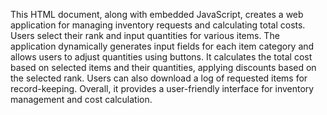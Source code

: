 
This HTML document, along with embedded JavaScript, creates a web application for managing inventory requests and calculating total costs. Users select their rank and input quantities for various items. The application dynamically generates input fields for each item category and allows users to adjust quantities using buttons. It calculates the total cost based on selected items and their quantities, applying discounts based on the selected rank. Users can also download a log of requested items for record-keeping. Overall, it provides a user-friendly interface for inventory management and cost calculation.
